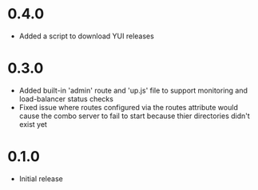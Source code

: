 # 0.4.0
- Added a script to download YUI releases

# 0.3.0
- Added built-in 'admin' route and 'up.js' file to support monitoring and load-balancer status checks
- Fixed issue where routes configured via the routes attribute would cause the combo server to fail to start because thier directories didn't exist yet 

# 0.1.0
- Initial release
